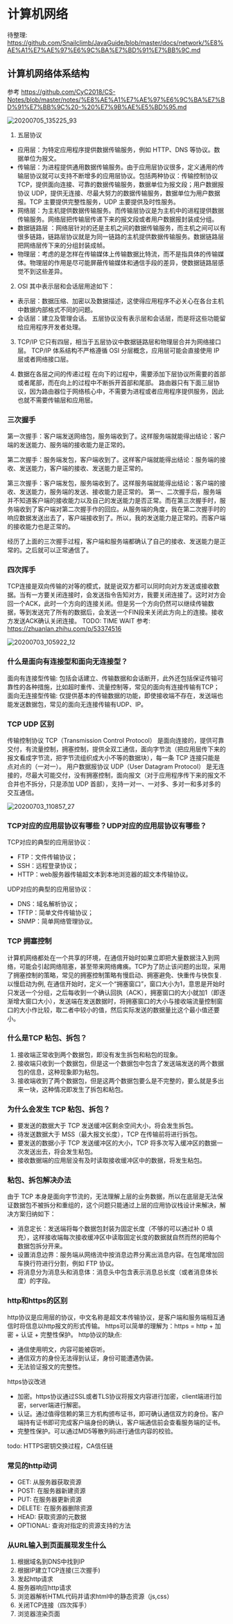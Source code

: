 # 计算机网络
待整理: https://github.com/Snailclimb/JavaGuide/blob/master/docs/network/%E8%AE%A1%E7%AE%97%E6%9C%BA%E7%BD%91%E7%BB%9C.md
## 计算机网络体系结构
参考 https://github.com/CyC2018/CS-Notes/blob/master/notes/%E8%AE%A1%E7%AE%97%E6%9C%BA%E7%BD%91%E7%BB%9C%20-%20%E7%9B%AE%E5%BD%95.md

![20200705_135225_93](assets/20200705_135225_93.png)

1. 五层协议
- 应用层：为特定应用程序提供数据传输服务，例如 HTTP、DNS 等协议。数据单位为报文。
- 传输层：为进程提供通用数据传输服务。由于应用层协议很多，定义通用的传输层协议就可以支持不断增多的应用层协议。包括两种协议：传输控制协议 TCP，提供面向连接、可靠的数据传输服务，数据单位为报文段；用户数据报协议 UDP，提供无连接、尽最大努力的数据传输服务，数据单位为用户数据报。TCP 主要提供完整性服务，UDP 主要提供及时性服务。
- 网络层：为主机提供数据传输服务。而传输层协议是为主机中的进程提供数据传输服务。网络层把传输层传递下来的报文段或者用户数据报封装成分组。
- 数据链路层 ：网络层针对的还是主机之间的数据传输服务，而主机之间可以有很多链路，链路层协议就是为同一链路的主机提供数据传输服务。数据链路层把网络层传下来的分组封装成帧。
- 物理层：考虑的是怎样在传输媒体上传输数据比特流，而不是指具体的传输媒体。物理层的作用是尽可能屏蔽传输媒体和通信手段的差异，使数据链路层感觉不到这些差异。

2. OSI
其中表示层和会话层用途如下：
- 表示层：数据压缩、加密以及数据描述，这使得应用程序不必关心在各台主机中数据内部格式不同的问题。
- 会话层：建立及管理会话。
五层协议没有表示层和会话层，而是将这些功能留给应用程序开发者处理。

3. TCP/IP
它只有四层，相当于五层协议中数据链路层和物理层合并为网络接口层。
TCP/IP 体系结构不严格遵循 OSI 分层概念，应用层可能会直接使用 IP 层或者网络接口层。

4. 数据在各层之间的传递过程
在向下的过程中，需要添加下层协议所需要的首部或者尾部，而在向上的过程中不断拆开首部和尾部。
路由器只有下面三层协议，因为路由器位于网络核心中，不需要为进程或者应用程序提供服务，因此也就不需要传输层和应用层。


### 三次握手
第一次握手：客户端发送网络包，服务端收到了。这样服务端就能得出结论：客户端的发送能力、服务端的接收能力是正常的。

第二次握手：服务端发包，客户端收到了。这样客户端就能得出结论：服务端的接收、发送能力，客户端的接收、发送能力是正常的。

第三次握手：客户端发包，服务端收到了。这样服务端就能得出结论：客户端的接收、发送能力，服务端的发送、接收能力是正常的。 第一、二次握手后，服务端并不知道客户端的接收能力以及自己的发送能力是否正常。而在第三次握手时，服务端收到了客户端对第二次握手作的回应。从服务端的角度，我在第二次握手时的响应数据发送出去了，客户端接收到了。所以，我的发送能力是正常的。而客户端的接收能力也是正常的。

经历了上面的三次握手过程，客户端和服务端都确认了自己的接收、发送能力是正常的。之后就可以正常通信了。

### 四次挥手
TCP连接是双向传输的对等的模式，就是说双方都可以同时向对方发送或接收数据。当有一方要关闭连接时，会发送指令告知对方，我要关闭连接了。这时对方会回一个ACK，此时一个方向的连接关闭。但是另一个方向仍然可以继续传输数据，等到发送完了所有的数据后，会发送一个FIN段来关闭此方向上的连接。接收方发送ACK确认关闭连接。
TODO: TIME WAIT
参考: https://zhuanlan.zhihu.com/p/53374516

![20200703_105922_12](assets/20200703_105922_12.png)

### 什么是面向有连接型和面向无连接型？
面向有连接型传输: 包括会话建立、传输数据和会话断开，此外还包括保证传输可靠性的各种措施，比如超时重传、流量控制等，常见的面向有连接传输有TCP；
面向无连接型传输: 仅提供基本的传输数据的功能，即使接收端不存在，发送端也能发送数据包，常见的面向无连接传输有UDP、IP。

### TCP UDP 区别
传输控制协议 TCP（Transmission Control Protocol）
是面向连接的，提供可靠交付，有流量控制，拥塞控制，提供全双工通信，面向字节流（把应用层传下来的报文看成字节流，把字节流组织成大小不等的数据块），每一条 TCP 连接只能是点对点的（一对一）。
用户数据报协议 UDP（User Datagram Protocol）
是无连接的，尽最大可能交付，没有拥塞控制，面向报文（对于应用程序传下来的报文不合并也不拆分，只是添加 UDP 首部），支持一对一、一对多、多对一和多对多的交互通信。

![20200703_110857_27](assets/20200703_110857_27.png)

### TCP对应的应用层协议有哪些？UDP对应的应用层协议有哪些？
TCP对应的典型的应用层协议：
- FTP：文件传输协议；
- SSH：远程登录协议；
- HTTP：web服务器传输超文本到本地浏览器的超文本传输协议。

UDP对应的典型的应用层协议：
- DNS：域名解析协议；
- TFTP：简单文件传输协议；
- SNMP：简单网络管理协议。

### TCP 拥塞控制
计算机网络都处在一个共享的环境，在通信开始时如果立即把大量数据注入到网络，可能会引起网络阻塞，甚至带来网络瘫痪。TCP为了防止该问题的出现，采用了拥塞控制的策略，常见的拥塞控制策略有慢启动、拥塞避免、快重传与快恢复.
以慢启动为例, 在通信开始时，定义一个“拥塞窗口”，窗口大小为1，意思是开始时只发送一个分组，之后每收到一个确认回执（ACK），拥塞窗口的大小就加1（即逐渐增大窗口大小），发送端在发送数据时，将拥塞窗口的大小与接收端流量控制窗口的大小作比较，取二者中较小的值，然后实际发送的数据量比这个最小值还要小。

### 什么是TCP 粘包、拆包？
1. 接收端正常收到两个数据包，即没有发生拆包和粘包的现象。
2. 接收端只收到一个数据包，但是这一个数据包中包含了发送端发送的两个数据包的信息，这种现象即为粘包。
3. 接收端收到了两个数据包，但是这两个数据包要么是不完整的，要么就是多出来一块，这种情况即发生了拆包和粘包。

### 为什么会发生 TCP 粘包、拆包？
- 要发送的数据大于 TCP 发送缓冲区剩余空间大小，将会发生拆包。
- 待发送数据大于 MSS（最大报文长度），TCP 在传输前将进行拆包。
- 要发送的数据小于 TCP 发送缓冲区的大小，TCP 将多次写入缓冲区的数据一次发送出去，将会发生粘包。
- 接收数据端的应用层没有及时读取接收缓冲区中的数据，将发生粘包。

### 粘包、拆包解决办法
由于 TCP 本身是面向字节流的，无法理解上层的业务数据，所以在底层是无法保证数据包不被拆分和重组的，这个问题只能通过上层的应用协议栈设计来解决，解决方案归纳如下：
- 消息定长：发送端将每个数据包封装为固定长度（不够的可以通过补 0 填充），这样接收端每次接收缓冲区中读取固定长度的数据就自然而然的把每个数据包拆分开来。
- 设置消息边界：服务端从网络流中按消息边界分离出消息内容。在包尾增加回车换行符进行分割，例如 FTP 协议。
- 将消息分为消息头和消息体：消息头中包含表示消息总长度（或者消息体长度）的字段。

### http和https的区别
http协议是应用层的协议，中文名称是超文本传输协议，是客户端和服务端相互通信时将信息以http报文的形式传输。
https可以简单的理解为：https = http + 加密 + 认证 + 完整性保护。
http协议的缺点:
- 通信使用明文，内容可能被窃听。
- 通信双方的身份无法得到认证，身份可能遭遇伪装。
- 无法验证报文的完整性。

https协议改进
- 加密。https协议通过SSL或者TLS协议将报文内容进行加密，client端进行加密，server端进行解密。
- 认证。通过值得信赖的第三方机构颁布证书，即可确认通信双方的身份。客户端持有证书即可完成客户端身份的确认，客户端通信前会查看服务端的证书。
- 完整性保护。可以通过MD5等散列码进行通信内容的校验。

todo: HTTPS密钥交换过程，CA信任链

### 常见的http动词
- GET: 从服务器获取资源
- POST: 在服务器新建资源
- PUT: 在服务器更新资源
- DELETE: 在服务器删除资源
- HEAD: 获取资源的元数据
- OPTIONAL: 查询对指定的资源支持的方法

### 从URL输入到页面展现发生什么
1. 根据域名到DNS中找到IP
2. 根据IP建立TCP连接(三次握手)
3. 发起http请求
4. 服务器响应http请求
5. 浏览器解析HTML代码并请求html中的静态资源（js,css）
6. 关闭TCP连接（四次挥手）
7. 浏览器渲染页面
